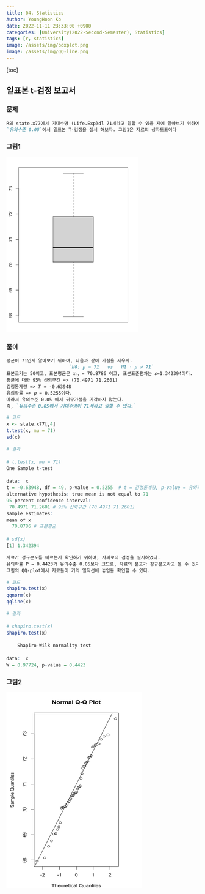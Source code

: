 ```yaml
---
title: 04. Statistics
Author: YoungHoon Ko
date: 2022-11-11 23:33:00 +0900
categories: [University(2022-Second-Semester), Statistics]
tags: [r, statistics]
image: /assets/img/boxplot.png
image: /assets/img/QQ-line.png
---
```


[toc]

## 일표본 t-검정 보고서

### 문제

```markdown
R의 state.x77에서 기대수명 (Life.Exp)dl 71세라고 말할 수 있을 지에 알아보기 위하여, 
`유의수준 0.05`에서 일표본 T-검정을 실시 해보자. 그림1은 자료의 상자도표이다
```

### 그림1

<img src="/assets/img/boxplot.png" alt="이미지" style="zoom:50%;" />

### 풀이

```markdown
평균이 71인지 알아보기 위하여, 다음과 같이 가설을 세우자.
                       `H0: μ = 71   vs   H1 ∶ μ ≠ 71`
표본크기는 50이고, 표본평균은 𝑥ҧ = 70.8786 이고, 표본표준편차는 𝑠=1.342394이다.
평균에 대한 95% 신뢰구간 => (70.4971 71.2601)
검정통계량 => 𝑇 = -0.63948
유의확률 => 𝑝 = 0.5255이다. 
따라서 유의수준 0.05 에서 귀무가설을 기각하지 않는다.
즉, `유의수준 0.05에서 기대수명이 71세라고 말할 수 있다.` 
```

```R
# 코드
x <- state.x77[,4]
t.test(x, mu = 71)
sd(x)
```

```R
# 결과

# t.test(x, mu = 71)
One Sample t-test

data:  x
t = -0.63948, df = 49, p-value = 0.5255  # t = 검정통계량, p-value = 유의확률
alternative hypothesis: true mean is not equal to 71
95 percent confidence interval:
 70.4971 71.2601 # 95% 신뢰구간 (70.4971 71.2601)
sample estimates:
mean of x 
  70.8786 # 표본평균

# sd(x)
[1] 1.342394
```

```markdown
자료가 정규분포를 따르는지 확인하기 위하여, 샤피로의 검정을 실시하였다.
유의확률 P = 0.4423가 유의수준 0.05보다 크므로, 자료의 분포가 정규분포라고 볼 수 있다.
그림의 QQ-plot에서 자료들이 거의 일직선에 놓임을 확인할 수 있다.
```

```R
# 코드
shapiro.test(x)
qqnorm(x)
qqline(x)
```

```R
# 결과

# shapiro.test(x)
shapiro.test(x)

	Shapiro-Wilk normality test

data:  x
W = 0.97724, p-value = 0.4423 
```

### 그림2    

<img src="/assets/img/QQ-line.png" alt="이미지" style="zoom:50%;" />